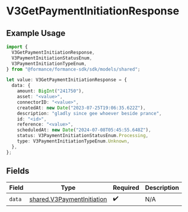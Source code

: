 # V3GetPaymentInitiationResponse

## Example Usage

```typescript
import {
  V3GetPaymentInitiationResponse,
  V3PaymentInitiationStatusEnum,
  V3PaymentInitiationTypeEnum,
} from "@formance/formance-sdk/sdk/models/shared";

let value: V3GetPaymentInitiationResponse = {
  data: {
    amount: BigInt("241750"),
    asset: "<value>",
    connectorID: "<value>",
    createdAt: new Date("2023-07-25T19:06:35.622Z"),
    description: "gladly since gee whoever beside prance",
    id: "<id>",
    reference: "<value>",
    scheduledAt: new Date("2024-07-08T05:45:55.648Z"),
    status: V3PaymentInitiationStatusEnum.Processing,
    type: V3PaymentInitiationTypeEnum.Unknown,
  },
};
```

## Fields

| Field                                                                           | Type                                                                            | Required                                                                        | Description                                                                     |
| ------------------------------------------------------------------------------- | ------------------------------------------------------------------------------- | ------------------------------------------------------------------------------- | ------------------------------------------------------------------------------- |
| `data`                                                                          | [shared.V3PaymentInitiation](../../../sdk/models/shared/v3paymentinitiation.md) | :heavy_check_mark:                                                              | N/A                                                                             |